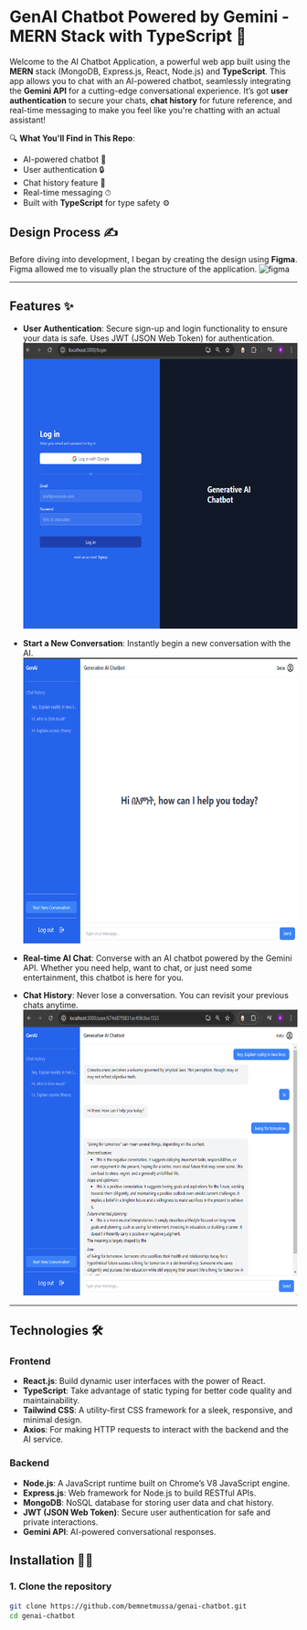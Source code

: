 # **GenAI Chatbot Powered by Gemini - MERN Stack with TypeScript 🚀**

Welcome to the AI Chatbot Application, a powerful web app built using the **MERN** stack (MongoDB, Express.js, React, Node.js) and **TypeScript**. This app allows you to chat with an AI-powered chatbot, seamlessly integrating the **Gemini API** for a cutting-edge conversational experience. It’s got **user authentication** to secure your chats, **chat history** for future reference, and real-time messaging to make you feel like you're chatting with an actual assistant!

🔍 **What You'll Find in This Repo**:
- AI-powered chatbot 💬
- User authentication 🔒
- Chat history feature 📜
- Real-time messaging ⏱
- Built with **TypeScript** for type safety ⚙️


## **Design Process ✍️**

Before diving into development, I began by creating the  design using **Figma**. Figma allowed me to visually plan the structure of the application.
 <img src="images/Screenshot%2024-12-04%223940.png" width="500" height="500" alt="figma">


---

## **Features ✨**
- **User Authentication**: Secure sign-up and login functionality to ensure your data is safe. Uses JWT (JSON Web Token) for authentication.
  <img src="images/Screenshot%202024-12-04%20224247.png" width="500" height="500" alt="Login Screen">
  
- **Start a New Conversation**: Instantly begin a new conversation with the AI.
  <img src="images/Screenshot%202024-12-04%20223940.png" width="500" height="500" alt="Start New Conversation">
  
- **Real-time AI Chat**: Converse with an AI chatbot powered by the Gemini API. Whether you need help, want to chat, or just need some entertainment, this chatbot is here for you.
- **Chat History**: Never lose a conversation. You can revisit your previous chats anytime.
  <img src="images/Screenshot%202024-12-04%20224204.png" width="500" height="500" alt="AI Chat">

---

## **Technologies 🛠️**

### **Frontend**
- **React.js**: Build dynamic user interfaces with the power of React.
- **TypeScript**: Take advantage of static typing for better code quality and maintainability.
- **Tailwind CSS**: A utility-first CSS framework for a sleek, responsive, and minimal design.
- **Axios**: For making HTTP requests to interact with the backend and the AI service.

### **Backend**
- **Node.js**: A JavaScript runtime built on Chrome’s V8 JavaScript engine.
- **Express.js**: Web framework for Node.js to build RESTful APIs.
- **MongoDB**: NoSQL database for storing user data and chat history.
- **JWT (JSON Web Token)**: Secure user authentication for safe and private interactions.
- **Gemini API**: AI-powered conversational responses.

## **Installation 🧑‍💻**

### 1. **Clone the repository**

```bash
git clone https://github.com/bemnetmussa/genai-chatbot.git
cd genai-chatbot
